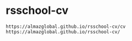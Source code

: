# rsschool-cv

	https://almazglobal.github.io/rsschool-cv/cv
	https://almazglobal.github.io/rsschool-cv/

